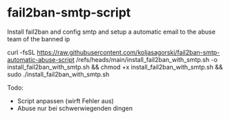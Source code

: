 # fail2ban-smtp-script
Install fail2ban and config smtp and setup a automatic email to the abuse team of the banned ip


curl -fsSL https://raw.githubusercontent.com/koljasagorski/fail2ban-smtp-automatic-abuse-script
/refs/heads/main/install_fail2ban_with_smtp.sh -o install_fail2ban_with_smtp.sh && chmod +x install_fail2ban_with_smtp.sh && sudo ./install_fail2ban_with_smtp.sh


Todo:
- Script anpassen (wirft Fehler aus)
- Abuse nur bei schwerwiegenden dingen

